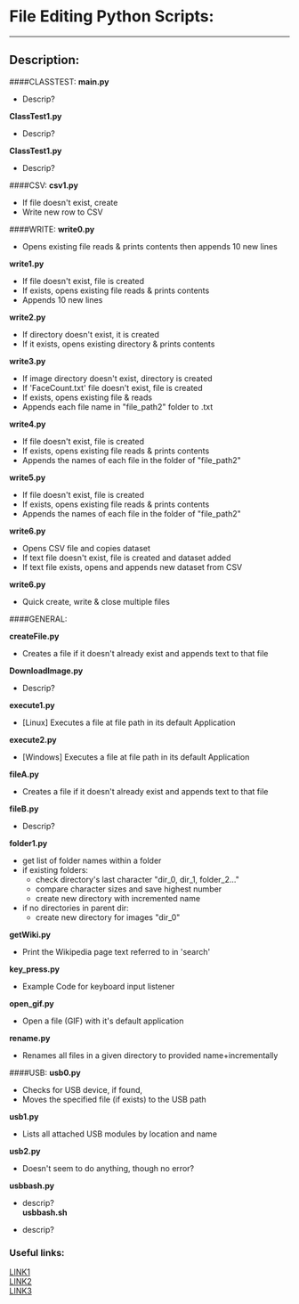 
# File Editing Python Scripts:  
------------------------------
## Description:

####CLASSTEST:
**main.py**

* Descrip?

**ClassTest1.py**

* Descrip?

**ClassTest1.py**

* Descrip?

####CSV:
**csv1.py**

* If file doesn't exist, create
* Write new row to CSV

####WRITE:
**write0.py**  

* Opens existing file reads & prints contents then appends 10 new lines  

**write1.py**  

* If file doesn't exist, file is created  
* If exists, opens existing file reads & prints contents  
* Appends 10 new lines
			
**write2.py**  

* If directory doesn't exist, it is created  
* If it exists, opens existing directory & prints contents
			
**write3.py**  

* If image directory doesn't exist, directory is created  
* If 'FaceCount.txt' file doesn't exist, file is created  
* If exists, opens existing file & reads  
* Appends each file name in "file_path2" folder to .txt
			
**write4.py**  

* If file doesn't exist, file is created  
* If exists, opens existing file reads & prints contents  
* Appends the names of each file in the folder of "file_path2" 

**write5.py**  

* If file doesn't exist, file is created  
* If exists, opens existing file reads & prints contents  
* Appends the names of each file in the folder of "file_path2" 

**write6.py**

* Opens CSV file and copies dataset  
* If text file doesn't exist, file is created and dataset added  
* If text file exists, opens and appends new dataset from CSV

**write6.py**

* Quick create, write & close multiple files

####GENERAL:

**createFile.py**  

* Creates a file if it doesn't already exist and appends text to that file  

**DownloadImage.py**

* Descrip?

**execute1.py**  

* [Linux]   Executes a file at file path in its default Application 

**execute2.py**  

* [Windows] Executes a file at file path in its default Application

**fileA.py**

* Creates a file if it doesn't already exist and appends text to that file

**fileB.py**

* Descrip?

**folder1.py**	

* get list of folder names within a folder  
* if existing folders:  
	* check directory's last character "dir_0, dir_1, folder_2..."  
	* compare character sizes and save highest number  
	* create new directory with incremented name  
* if no directories in parent dir:  
	* create new directory for images "dir_0"

**getWiki.py**  

* Print the Wikipedia page text referred to in 'search'

**key_press.py**  

* Example Code for keyboard input listener

**open_gif.py**  

* Open a file (GIF) with it's default application

**rename.py**  

* Renames all files in a given directory to provided name+incrementally 


####USB:
**usb0.py**  

* Checks for USB device, if found,  
* Moves the specified file (if exists) to the USB path

**usb1.py**  

* Lists all attached USB modules by location and name 

**usb2.py**  

* Doesn't seem to do anything, though no error?

**usbbash.py**  

* descrip?  
**usbbash.sh**  

* descrip? 

### Useful links:  
[LINK1](https://docs.python.org/2/tutorial/inputoutput.html)  
[LINK2](http://www.pythonforbeginners.com/files/reading-and-writing-files-in-python)  
[LINK3](http://www.guru99.com/reading-and-writing-files-in-python.html)

	
